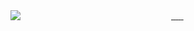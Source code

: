 <div style="display: grid; grid-template-columns: repeat(2, 1fr); grid-template-rows: 1fr; grid-column-gap: 10px; grid-row-gap: 0px;">
  <div style="grid-area: 1 / 1 / 2 / 2;">
    <img src="https://github-readme-stats.vercel.app/api?username=sketchbuch&count_private=true&show_icons=true&hide_title=true" style="margin-right: 10px;">
  </div>
  
  <div style="grid-area: 1 / 2 / 2 / 3;">
    <a aria-label="Accessibility" href="https://github.com/sketchbuch?tab=repositories&q=accessibility&type=&language=&sort=">
      <img alt="" src="https://img.shields.io/static/v1?label=&message=Accessibility&color=2ea44f&style=for-the-badge" />
    </a>
    <a aria-label="Flutter" href="https://github.com/sketchbuch?tab=repositories&q=&type=&language=flutter&sort=">
      <img alt="" src="ttps://img.shields.io/badge/Flutter-%2302569B.svg?style=for-the-badge&logo=Flutter&logoColor=white" />
    </a>
    <a aria-label="JavaScript" href="https://github.com/sketchbuch?tab=repositories&q=&type=&language=javascript&sort=">
      <img alt="" src="https://img.shields.io/badge/javascript-%23323330.svg?style=for-the-badge&logo=javascript&logoColor=%23F7DF1E" />
    </a>
    <a aria-label="React" href="https://github.com/sketchbuch?tab=repositories&q=react&type=&language=javascript&sort=">
      <img alt="" src="https://img.shields.io/badge/react-%2320232a.svg?style=for-the-badge&logo=react&logoColor=%2361DAFB" />
    </a>
    <a aria-label="TypeScript" href="https://github.com/sketchbuch?tab=repositories&q=&type=&language=typescript&sort=">
      <img alt="" src="https://img.shields.io/badge/typescript-%23007ACC.svg?style=for-the-badge&logo=typescript&logoColor=white" />
    </a>
    <a aria-label="TypeScript" href="https://github.com/sketchbuch?tab=repositories&q=vscode&type=&language=&sort=">
      <img alt="" src="https://img.shields.io/badge/Visual%20Studio%20Code-0078d7.svg?style=for-the-badge&logo=visual-studio-code&logoColor=white" />
    </a>
  </div>

  <!-- Badges: https://github.com/Ileriayo/markdown-badges -->

  <!-- Badges: https://stackoverflow.com/questions/74156679/markdown-reference-link-with-shields-io-badges -->

  <!-- How to Create an Impressive GitHub Profile README: https://www.sitepoint.com/github-profile-readme/ -->
</div>